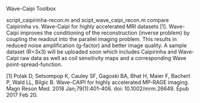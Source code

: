 Wave-Caipi Toolbox

script_caipirinha-recon.m and scipt_wave_caipi_recon.m compare Caipirinha vs. Wave-Caipi for highly accelerated MRI datasets [1]. Wave-Caipi improves the conditioning of the reconstruction (inverse problem) by coupling the readout into the parallel imaging problem. This results in reduced noise amplification (g-factor) and better image quality. 
A sample dataset (R=3x3) will be uploaded soon which includes Caipirinha and Wave-Caipi raw data as well as coil sensitivity maps and a corresponding Wave point-spread-function.

[1] Polak D, Setsompop K, Cauley SF, Gagoski BA, Bhat H, Maier F, Bachert P, Wald LL, Bilgic B. Wave-CAIPI for highly accelerated MP-RAGE imaging. Magn Reson Med. 2018 Jan;79(1):401-406. doi: 10.1002/mrm.26649. Epub 2017 Feb 20.
